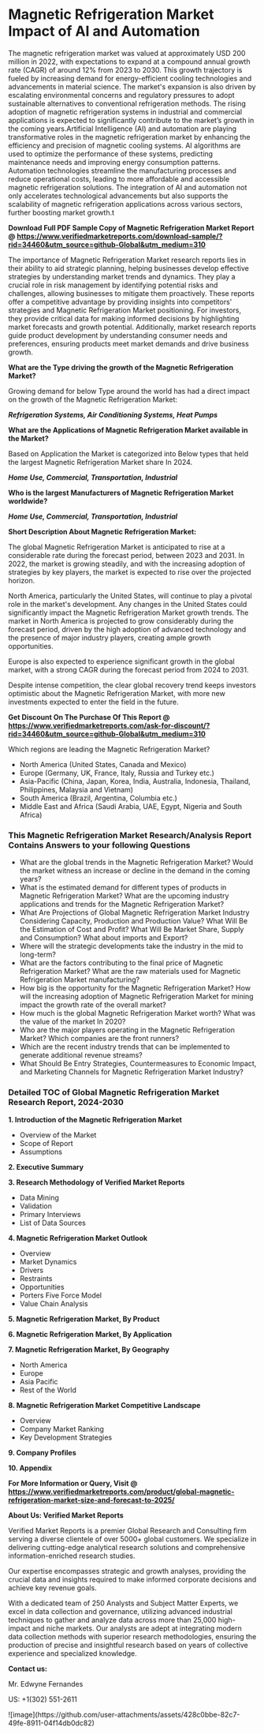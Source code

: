 <h1>Magnetic Refrigeration Market Impact of AI and Automation</h1>The magnetic refrigeration market was valued at approximately USD 200 million in 2022, with expectations to expand at a compound annual growth rate (CAGR) of around 12% from 2023 to 2030. This growth trajectory is fueled by increasing demand for energy-efficient cooling technologies and advancements in material science. The market's expansion is also driven by escalating environmental concerns and regulatory pressures to adopt sustainable alternatives to conventional refrigeration methods. The rising adoption of magnetic refrigeration systems in industrial and commercial applications is expected to significantly contribute to the market’s growth in the coming years.Artificial Intelligence (AI) and automation are playing transformative roles in the magnetic refrigeration market by enhancing the efficiency and precision of magnetic cooling systems. AI algorithms are used to optimize the performance of these systems, predicting maintenance needs and improving energy consumption patterns. Automation technologies streamline the manufacturing processes and reduce operational costs, leading to more affordable and accessible magnetic refrigeration solutions. The integration of AI and automation not only accelerates technological advancements but also supports the scalability of magnetic refrigeration applications across various sectors, further boosting market growth.t</p><p id="" class=""><strong>Download Full PDF Sample Copy of Magnetic Refrigeration Market Report @ <a href="https://www.verifiedmarketreports.com/download-sample/?rid=34460&utm_source=github-Global&utm_medium=310" target="_blank">https://www.verifiedmarketreports.com/download-sample/?rid=34460&utm_source=github-Global&utm_medium=310</a></strong></p><p>The importance of&nbsp;Magnetic Refrigeration Market research reports lies in their ability to aid strategic planning, helping businesses develop effective strategies by understanding market trends and dynamics. They play a crucial role in risk management by identifying potential risks and challenges, allowing businesses to mitigate them proactively. These reports offer a competitive advantage by providing insights into competitors' strategies and Magnetic Refrigeration Market positioning. For investors, they provide critical data for making informed decisions by highlighting market forecasts and growth potential. Additionally, market research reports guide product development by understanding consumer needs and preferences, ensuring products meet market demands and drive business growth.</p><p><strong>What are the&nbsp;Type driving the growth of the Magnetic Refrigeration Market?</strong></p><p id="" class="">Growing demand for below Type around the world has had a direct impact on the growth of the Magnetic Refrigeration Market:</p><em><strong>Refrigeration Systems, Air Conditioning Systems, Heat Pumps</strong></em></p><strong>What are the&nbsp;Applications&nbsp;of Magnetic Refrigeration Market available in the Market?</strong></p><p id="" class="">Based on Application the Market is categorized into Below types that held the largest Magnetic Refrigeration Market share In 2024.</p><em><strong>Home Use, Commercial, Transportation, Industrial</strong></em></p><strong>Who is the largest Manufacturers of Magnetic Refrigeration Market worldwide?</strong></p><p><em><strong>Home Use, Commercial, Transportation, Industrial</strong></em></p><p id="" class=""><strong>Short Description About Magnetic Refrigeration Market:</strong></p><p>The global Magnetic Refrigeration Market is anticipated to rise at a considerable rate during the forecast period, between 2023 and 2031. In 2022, the market is growing steadily, and with the increasing adoption of strategies by key players, the market is expected to rise over the projected horizon.</p><p>North America, particularly the United States, will continue to play a pivotal role in the market's development. Any changes in the United States could significantly impact the Magnetic Refrigeration Market growth trends. The market in North America is projected to grow considerably during the forecast period, driven by the high adoption of advanced technology and the presence of major industry players, creating ample growth opportunities.</p><p>Europe is also expected to experience significant growth in the global market, with a strong CAGR during the forecast period from 2024 to 2031.</p><p>Despite intense competition, the clear global recovery trend keeps investors optimistic about the Magnetic Refrigeration Market, with more new investments expected to enter the field in the future.</p><p id="" class=""><strong>Get Discount On The Purchase Of This Report @ <a href="https://www.verifiedmarketreports.com/ask-for-discount/?rid=34460&utm_source=github-Global&utm_medium=310" target="_blank">https://www.verifiedmarketreports.com/ask-for-discount/?rid=34460&utm_source=github-Global&utm_medium=310</a></strong></p>Which regions are leading the Magnetic Refrigeration Market?</p><ul><li>North America (United States, Canada and Mexico)</li><li>Europe (Germany, UK, France, Italy, Russia and Turkey etc.)</li><li>Asia-Pacific (China, Japan, Korea, India, Australia, Indonesia, Thailand, Philippines, Malaysia and Vietnam)</li><li>South America (Brazil, Argentina, Columbia etc.)</li><li>Middle East and Africa (Saudi Arabia, UAE, Egypt, Nigeria and South Africa)</li></ul><h3 id="" class="">This Magnetic Refrigeration Market Research/Analysis Report Contains Answers to your following Questions</h3><ul><li>What are the global trends in the Magnetic Refrigeration Market? Would the market witness an increase or decline in the demand in the coming years?</li><li>What is the estimated demand for different types of products in Magnetic Refrigeration Market? What are the upcoming industry applications and trends for the Magnetic Refrigeration Market?</li><li>What Are Projections of Global Magnetic Refrigeration Market Industry Considering Capacity, Production and Production Value? What Will Be the Estimation of Cost and Profit? What Will Be Market Share, Supply and Consumption? What about imports and Export?</li><li>Where will the strategic developments take the industry in the mid to long-term?</li><li>What are the factors contributing to the final price of Magnetic Refrigeration Market? What are the raw materials used for Magnetic Refrigeration Market manufacturing?</li><li>How big is the opportunity for the Magnetic Refrigeration Market? How will the increasing adoption of Magnetic Refrigeration Market for mining impact the growth rate of the overall market?</li><li>How much is the global Magnetic Refrigeration Market worth? What was the value of the market In 2020?</li><li>Who are the major players operating in the Magnetic Refrigeration Market? Which companies are the front runners?</li><li>Which are the recent industry trends that can be implemented to generate additional revenue streams?</li><li>What Should Be Entry Strategies, Countermeasures to Economic Impact, and Marketing Channels for Magnetic Refrigeration Market Industry?</li></ul><h3 id="" class="">Detailed TOC of Global Magnetic Refrigeration Market Research Report, 2024-2030</h3><p id="" class=""><strong>1. Introduction of the Magnetic Refrigeration Market</strong></p><ul><li>Overview of the Market</li><li>Scope of Report</li><li>Assumptions</li></ul><p id="" class=""><strong>2. Executive Summary</strong></p><p id="" class=""><strong>3. Research Methodology of Verified Market Reports</strong></p><ul><li>Data Mining</li><li>Validation</li><li>Primary Interviews</li><li>List of Data Sources</li></ul><p id="" class=""><strong>4. Magnetic Refrigeration Market Outlook</strong></p><ul><li>Overview</li><li>Market Dynamics</li><li>Drivers</li><li>Restraints</li><li>Opportunities</li><li>Porters Five Force Model</li><li>Value Chain Analysis</li></ul><p id="" class=""><strong>5. Magnetic Refrigeration Market, By Product</strong></p><p id="" class=""><strong>6. Magnetic Refrigeration Market, By Application</strong></p><p id="" class=""><strong>7. Magnetic Refrigeration Market, By Geography</strong></p><ul><li>North America</li><li>Europe</li><li>Asia Pacific</li><li>Rest of the World</li></ul><p id="" class=""><strong>8. Magnetic Refrigeration Market Competitive Landscape</strong></p><ul><li>Overview</li><li>Company Market Ranking</li><li>Key Development Strategies</li></ul><p id="" class=""><strong>9. Company Profiles</strong></p><p id="" class=""><strong>10. Appendix</strong></p><p id="" class=""><strong>For More Information or Query, Visit @ <a href="https://www.verifiedmarketreports.com/product/global-magnetic-refrigeration-market-size-and-forecast-to-2025/" target="_blank">https://www.verifiedmarketreports.com/product/global-magnetic-refrigeration-market-size-and-forecast-to-2025/</a></strong></p><p id="" class=""><strong>About Us: Verified Market Reports</strong></p><p id="" class="">Verified Market Reports is a premier Global Research and Consulting firm serving a diverse clientele of over 5000+ global customers. We specialize in delivering cutting-edge analytical research solutions and comprehensive information-enriched research studies.</p><p id="" class="">Our expertise encompasses strategic and growth analyses, providing the crucial data and insights required to make informed corporate decisions and achieve key revenue goals.</p><p id="" class="">With a dedicated team of 250 Analysts and Subject Matter Experts, we excel in data collection and governance, utilizing advanced industrial techniques to gather and analyze data across more than 25,000 high-impact and niche markets. Our analysts are adept at integrating modern data collection methods with superior research methodologies, ensuring the production of precise and insightful research based on years of collective experience and specialized knowledge.</p><p id="" class=""><strong>Contact us:</strong></p><p id="" class="">Mr. Edwyne Fernandes</p><p id="" class="">US: +1(302) 551-2611</p>
![image](https://github.com/user-attachments/assets/428c0bbe-82c7-49fe-8911-04f14db0dc82)
